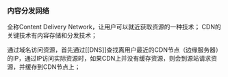 ### 内容分发网络
全称Content Delivery Network，让用户可以就近获取资源的一种技术；
CDN的关键技术有内容存储和分发技术；

通过域名访问资源，首先通过[[DNS]]查找离用户最近的CDN节点（边缘服务器）的IP，通过IP访问实际资源时，如果CDN上并没有缓存资源，则会到源站请求资源，并缓存到CDN节点上；